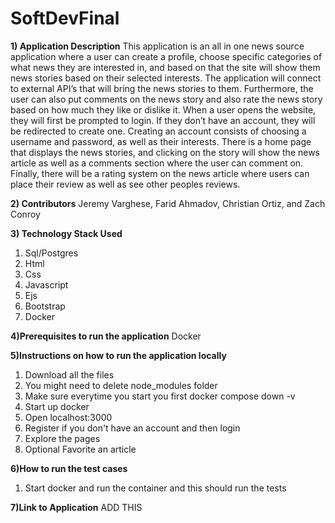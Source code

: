 # SoftDevFinal

**1) Application Description**
This application is an all in one news source application where a user can create a profile, choose specific categories of what news they are interested in, and based on that the site will show them news stories based on their selected interests. The application will connect to external API’s that will bring the news stories to them. Furthermore, the user can also put comments on the news story and also rate the news story based on how much they like or dislike it. 
	When a user opens the website, they will first be prompted to login. If they don’t have an account, they will be redirected to create one. Creating an account consists of choosing a username and password, as well as their interests. There is a home page that displays the news stories, and clicking on the story will show the news article as well as a comments section where the user can comment on. Finally, there will be a rating system on the news article where users can place their review as well as see other peoples reviews.

**2) Contributors**
Jeremy Varghese, Farid Ahmadov, Christian Ortiz, and Zach Conroy

**3) Technology Stack Used**
1. Sql/Postgres
2. Html
3. Css 
4. Javascript 
5. Ejs 
6. Bootstrap
7. Docker

**4)Prerequisites to run the application**
Docker 

**5)Instructions on how to run the application locally**
1. Download all the files
2. You might need to delete node_modules folder
3. Make sure everytime you start you first docker compose down -v
4. Start up docker
5. Open localhost:3000
6. Register if you don't have an account and then login
7. Explore the pages
8. Optional Favorite an article

**6)How to run the test cases**
1. Start docker and run the container and this should run the tests 

**7)Link to Application**
ADD THIS


